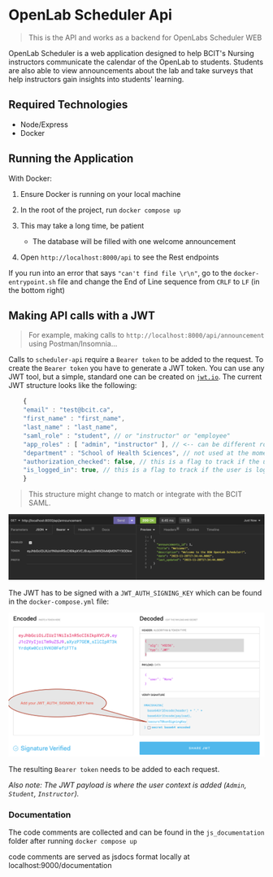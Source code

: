 # OpenLab Scheduler Api

> This is the API and works as a backend for OpenLabs Scheduler WEB

OpenLab Scheduler is a web application designed to help BCIT's Nursing instructors communicate the calendar of the OpenLab to students. Students are also able to view announcements about the lab and take surveys that help instructors gain insights into students' learning.

## Required Technologies

- Node/Express
- Docker

## Running the Application

With Docker:

1. Ensure Docker is running on your local machine
1. In the root of the project, run `docker compose up`
1. This may take a long time, be patient

    - The database will be filled with one welcome announcement

1. Open `http://localhost:8000/api` to see the Rest endpoints

If you run into an error that says `"can't find file \r\n"`, go to the `docker-entrypoint.sh` file and change the End of Line sequence from `CRLF` to `LF` (in the bottom right)

## Making API calls with a JWT

> For example, making calls to `http://localhost:8000/api/announcement` using Postman/Insomnia...

Calls to `scheduler-api` require a `Bearer token` to be added to the request. To create the `Bearer token` you have to generate a JWT token. You can use any JWT tool, but a simple, standard one can be created on [`jwt.io`](https://jwt.io). The current JWT structure looks like the following:

```javascript
    {
    "email" : "test@bcit.ca",
    "first_name" : "first_name",
    "last_name" : "last_name",
    "saml_role" : "student", // or "instructor" or "employee"
    "app_roles" : [ "admin", "instructor" ], // <-- can be different roles combined 
    "department" : "School of Health Sciences", // not used at the moment, it's here for future use
    "authorization_checked": false, // this is a flag to track if the user's authorization has been checked on the backend
    "is_logged_in": true, // this is a flag to track if the user is logged in
    }
```

> This structure might change to match or integrate with the BCIT SAML.

![jwt-announcement.png](./jwt-announcement.png)

The JWT has to be signed with a `JWT_AUTH_SIGNING_KEY` which can be found in the `docker-compose.yml` file:

![jwt-signing.png](./jwt-signing.png)

The resulting `Bearer token` needs to be added to each request.

*Also note: The JWT payload is where the user context is added (`Admin`, `Student`, `Instructor`).*


### Documentation

The code comments are collected and can be found in the `js_documentation` folder after running `docker compose up`

code comments are served as jsdocs format locally at localhost:9000/documentation